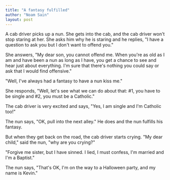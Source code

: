 ```yaml
---
title: "A fantasy fulfilled"
author: "Noam Sain"
layout: post
---
```


A cab driver picks up a nun. She gets into the cab, and the cab driver won't stop staring at her. She asks him why he is staring and he replies, "I have a question to ask you but I don't want to offend you."

She answers, "My dear son, you cannot offend me. When you're as old as I am and have been a nun as long as I have, you get a chance to see and hear just about everything. I'm sure that there's nothing you could say or ask that I would find offensive."

"Well, I've always had a fantasy to have a nun kiss me."

She responds, "Well, let's see what we can do about that: #1, you have to be single and #2, you must be a Catholic."

The cab driver is very excited and says, "Yes, I am single and I'm Catholic too!"

The nun says, "OK, pull into the next alley." He does and the nun fulfills his fantasy.

But when they get back on the road, the cab driver starts crying. "My dear child," said the nun, "why are you crying?"

"Forgive me sister, but I have sinned. I lied, I must confess, I'm married and I'm a Baptist."

The nun says, "That's OK, I'm on the way to a Halloween party, and my name is Kevin."